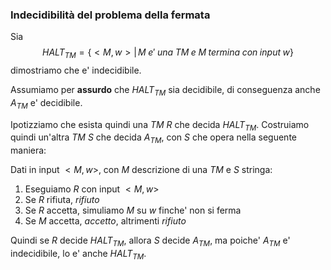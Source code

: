### Indecidibilità del problema della fermata
Sia
$$HALT_{TM}=\{<M,w>|\,M\;e'\;una\;TM\;e\;M\;termina\;con\;input\;w\}$$
dimostriamo che e' indecidibile.

Assumiamo per **assurdo** che $HALT_{TM}$ sia decidibile, di conseguenza anche $A_{TM}$ e' decidibile.

Ipotizziamo che esista quindi una *TM* $R$ che decida $HALT_{TM}$. Costruiamo quindi un'altra *TM* $S$ che decida $A_{TM}$, con $S$ che opera nella seguente maniera:

Dati in input $<M,w>$, con $M$ descrizione di una *TM* e $S$ stringa:
1. Eseguiamo $R$ con input $<M,w>$
2. Se $R$ rifiuta, $rifiuto$
3. Se $R$ accetta, simuliamo $M$ su $w$ finche' non si ferma
4. Se $M$ accetta, $accetto$, altrimenti $rifiuto$

Quindi se $R$ decide $HALT_{TM}$, allora $S$ decide $A_{TM}$, ma poiche' $A_{TM}$ e' indecidibile, lo e' anche $HALT_{TM}$.
